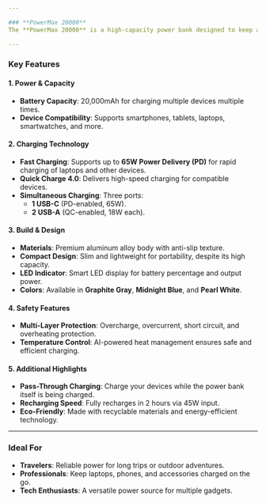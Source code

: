 ```yaml
---

### **PowerMax 20000**  
The **PowerMax 20000** is a high-capacity power bank designed to keep all your devices powered up wherever you go. With advanced charging technology and a sleek design, it is the perfect companion for professionals, travelers, and heavy device users.  

---
```


### **Key Features**  

#### **1. Power & Capacity**  
- **Battery Capacity**: 20,000mAh for charging multiple devices multiple times.  
- **Device Compatibility**: Supports smartphones, tablets, laptops, smartwatches, and more.  

#### **2. Charging Technology**  
- **Fast Charging**: Supports up to **65W Power Delivery (PD)** for rapid charging of laptops and other devices.  
- **Quick Charge 4.0**: Delivers high-speed charging for compatible devices.  
- **Simultaneous Charging**: Three ports:  
  - **1 USB-C** (PD-enabled, 65W).  
  - **2 USB-A** (QC-enabled, 18W each).  

#### **3. Build & Design**  
- **Materials**: Premium aluminum alloy body with anti-slip texture.  
- **Compact Design**: Slim and lightweight for portability, despite its high capacity.  
- **LED Indicator**: Smart LED display for battery percentage and output power.  
- **Colors**: Available in **Graphite Gray**, **Midnight Blue**, and **Pearl White**.  

#### **4. Safety Features**  
- **Multi-Layer Protection**: Overcharge, overcurrent, short circuit, and overheating protection.  
- **Temperature Control**: AI-powered heat management ensures safe and efficient charging.  

#### **5. Additional Highlights**  
- **Pass-Through Charging**: Charge your devices while the power bank itself is being charged.  
- **Recharging Speed**: Fully recharges in 2 hours via 45W input.  
- **Eco-Friendly**: Made with recyclable materials and energy-efficient technology.  

---

### **Ideal For**  
- **Travelers**: Reliable power for long trips or outdoor adventures.  
- **Professionals**: Keep laptops, phones, and accessories charged on the go.  
- **Tech Enthusiasts**: A versatile power source for multiple gadgets.  